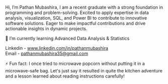  Hi, I’m Pathan Mubashira, I am a recent graduate with a strong foundation in programming and problem-solving. Excited to apply expertise in data analysis, visualization, SQL, and Power BI to contribute to innovative software solutions. Eager to make impactful contributions and drive actionable insights in dynamic projects. 

🌱 I’m currently learning Advanced Data Analysis & Statistics 

 Linkedin - www.linkedin.com/in/pathanmubashira 
 <br>
 Email - pathanmubashira35@gmail.com
		 
 ⚡ Fun fact: I once tried to microwave popcorn without putting it in a microwave-safe bag. Let's just say it resulted in quite the kitchen adventure and a lesson learned about reading instructions carefully!


<!---
Pathanmubashira/Pathanmubashira is a ✨ special ✨ repository because its `README.md` (this file) appears on your GitHub profile.
You can click the Preview link to take a look at your changes.
--->
